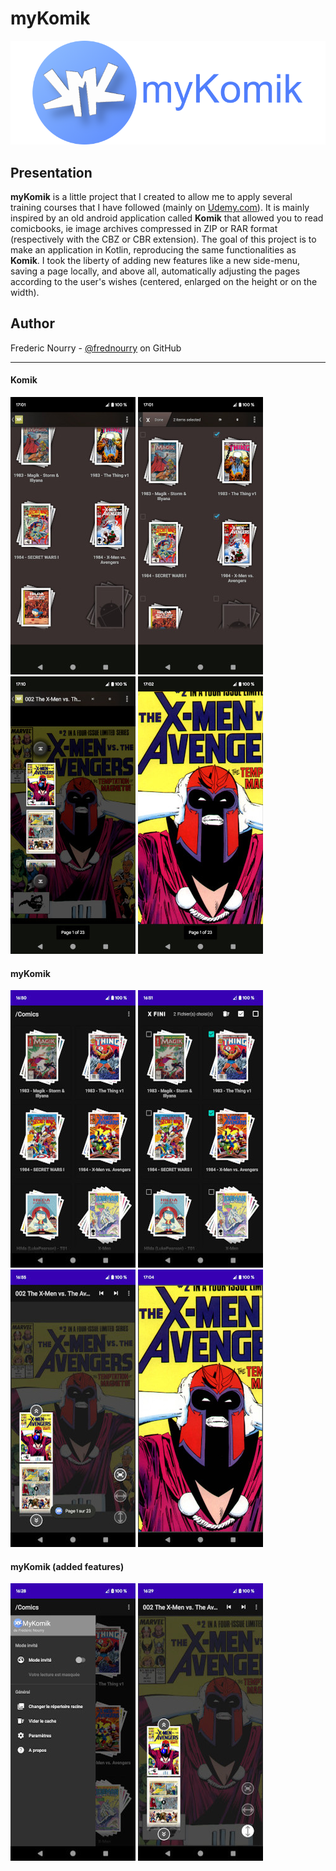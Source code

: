 myKomik
==========
![](static/banner.png "myKomik banner")

Presentation
------------

**myKomik** is a little project that I created to allow me to apply several training courses that I have followed (mainly on [Udemy.com][1]). It is mainly inspired by an old android application called **Komik** that allowed you to read comicbooks, ie image archives compressed in ZIP or RAR format (respectively with the CBZ or CBR extension). The goal of this project is to make an application in Kotlin, reproducing the same functionalities as **Komik**.
I took the liberty of adding new features like a new side-menu, saving a page locally, and above all, automatically adjusting the pages according to the user's wishes (centered, enlarged on the height or on the width).

Author
------
Frederic Nourry - [@frednourry][2] on GitHub

-----------------------------------


#### Komik
![](static/screenshots/Browser_Komik.jpg "Komik browser") ![](static/screenshots/SelectFiles_Komik.jpg "Komik browser with file selection") ![](static/screenshots/PageSelector_Komik.jpg "Komik page selector") ![](static/screenshots/PageZoom_Komik.jpg "Komik zoomed page")
</div>


#### myKomik
![](static/screenshots/Browser_MyKomik.jpg "myKomik browser") ![](static/screenshots/SelectFiles_MyKomik.jpg "myKomik browser with file selection") ![](static/screenshots/PageSelector_MyKomik.jpg "myKomik page selector") ![](static/screenshots/PageZoom_MyKomik.jpg "Komik zoomed page")


#### myKomik (added features)
![](static/screenshots/SideMenu_MyKomik.jpg "side menu") ![](static/screenshots/PageSelector_Adjusted_MyKomik.jpg "automatic resize")


[1]: https://www.udemy.com/
[2]: https://github.com/frednourry
